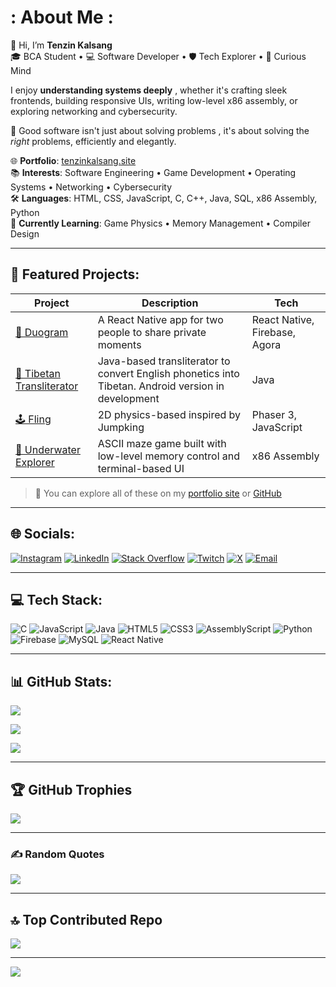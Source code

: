 # : About Me : 
👋 Hi, I’m **Tenzin Kalsang**  
🎓 BCA Student • 💻 Software Developer • 🛡️ Tech Explorer • 🧠 Curious Mind

I enjoy **understanding systems deeply** , whether it's crafting sleek frontends, building responsive UIs, writing low-level x86 assembly, or exploring networking and cybersecurity.

🔧 Good software isn't just about solving problems , it's about solving the *right* problems, efficiently and elegantly.

🌐 **Portfolio**: [tenzinkalsang.site](https://tenzinkalsang.site)  
📚 **Interests**: Software Engineering • Game Development • Operating Systems • Networking • Cybersecurity  
🛠️ **Languages**: HTML, CSS, JavaScript, C, C++, Java, SQL, x86 Assembly, Python  
📘 **Currently Learning**: Game Physics • Memory Management • Compiler Design

---

## 📂 Featured Projects:

| Project | Description | Tech |
|--------|-------------|------|
| [📱 Duogram](https://github.com/fawfol/duogram) | A React Native app for two people to share private moments | React Native, Firebase, Agora |
| [🧠 Tibetan Transliterator](https://github.com/fawfol/tibetan-transliterator) | Java-based transliterator to convert English phonetics into Tibetan. Android version in development | Java |
| [🕹️ Fling](https://github.com/fawfol/fling) | 2D physics-based inspired by Jumpking | Phaser 3, JavaScript |
| [🌊 Underwater Explorer](https://github.com/fawfol/underwater-explorer) | ASCII maze game built with low-level memory control and terminal-based UI | x86 Assembly|

> 🧪 You can explore all of these on my [portfolio site](https://tenzinkalsang.site) or [GitHub](https://github.com/fawfol)

---

## 🌐 Socials:

[![Instagram](https://img.shields.io/badge/Instagram-%23E4405F.svg?logo=Instagram&logoColor=white)](https://instagram.com/tttt___kalsang)
[![LinkedIn](https://img.shields.io/badge/LinkedIn-%230077B5.svg?logo=linkedin&logoColor=white)](https://linkedin.com/in/tenzin-kalsang-090985285)
[![Stack Overflow](https://img.shields.io/badge/-Stackoverflow-FE7A16?logo=stack-overflow&logoColor=white)](https://stackoverflow.com/users/25899660)
[![Twitch](https://img.shields.io/badge/Twitch-%239146FF.svg?logo=Twitch&logoColor=white)](https://twitch.tv/kalsang_y0)
[![X](https://img.shields.io/badge/X-black.svg?logo=X&logoColor=white)](https://x.com/Hilarious_Monke)
[![Email](https://img.shields.io/badge/Email-D14836?logo=gmail&logoColor=white)](mailto:kalsangkalsang5@gmail.com)

---

## 💻 Tech Stack:
![C](https://img.shields.io/badge/c-%2300599C.svg?style=for-the-badge&logo=c&logoColor=white)
![JavaScript](https://img.shields.io/badge/javascript-%23323330.svg?style=for-the-badge&logo=javascript&logoColor=%23F7DF1E)
![Java](https://img.shields.io/badge/java-%23ED8B00.svg?style=for-the-badge&logo=openjdk&logoColor=white)
![HTML5](https://img.shields.io/badge/html5-%23E34F26.svg?style=for-the-badge&logo=html5&logoColor=white)
![CSS3](https://img.shields.io/badge/css3-%231572B6.svg?style=for-the-badge&logo=css3&logoColor=white)
![AssemblyScript](https://img.shields.io/badge/assembly%20script-%23000000.svg?style=for-the-badge&logo=assemblyscript&logoColor=white)
![Python](https://img.shields.io/badge/python-3670A0?style=for-the-badge&logo=python&logoColor=ffdd54)
![Firebase](https://img.shields.io/badge/firebase-%23039BE5.svg?style=for-the-badge&logo=firebase)
![MySQL](https://img.shields.io/badge/mysql-4479A1.svg?style=for-the-badge&logo=mysql&logoColor=white)
![React Native](https://img.shields.io/badge/react_native-%2320232a.svg?style=for-the-badge&logo=react&logoColor=%2361DAFB)

---

## 📊 GitHub Stats:

<!--START_SECTION:github-stats-->
![](https://github-readme-stats.vercel.app/api?username=fawfol&theme=tokyonight&hide_border=false&include_all_commits=true&count_private=true)
<!--END_SECTION:github-stats-->

<!--START_SECTION:github-streak-->
![](https://nirzak-streak-stats.vercel.app/?user=fawfol&theme=tokyonight&hide_border=false)
<!--END_SECTION:github-streak-->

<!--START_SECTION:top-langs-->
![](https://github-readme-stats.vercel.app/api/top-langs/?username=fawfol&theme=tokyonight&hide_border=false&layout=compact)
<!--END_SECTION:top-langs-->

---

## 🏆 GitHub Trophies
![](https://github-profile-trophy.vercel.app/?username=fawfol&theme=radical&no-frame=false&no-bg=false&margin-w=4)

---

### ✍️ Random Quotes
<!--START_SECTION:random-quote-->
![](https://quotes-github-readme.vercel.app/api?type=horizontal&theme=tokyonight)
<!--END_SECTION:random-quote-->

---

## 🔝 Top Contributed Repo
![](https://github-contributor-stats.vercel.app/api?username=fawfol&limit=5&theme=dark&combine_all_yearly_contributions=true)

---

[![](https://visitcount.itsvg.in/api?id=fawfol&icon=0&color=0)](https://visitcount.itsvg.in)

<!-- Proudly customized with 💙 by Tenzin & GPRM -->
